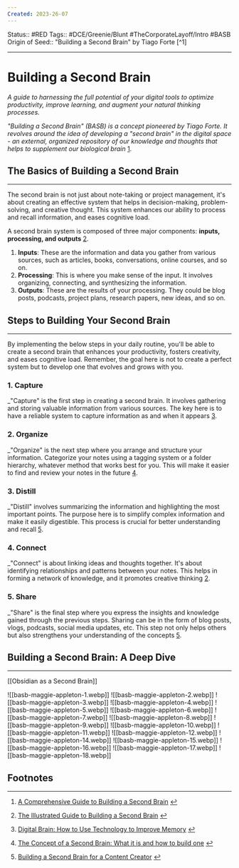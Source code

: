 ```yaml
---
Created: 2023-26-07
---
```

Status:: #RED
Tags:: #DCE/Greenie/Blunt #TheCorporateLayoff/Intro #BASB
Origin of Seed:: "Building a Second Brain" by Tiago Forte [^1]

***
# Building a Second Brain

_A guide to harnessing the full potential of your digital tools to optimize productivity, improve learning, and augment your natural thinking processes._

_"Building a Second Brain" (BASB) is a concept pioneered by Tiago Forte. It revolves around the idea of developing a "second brain" in the digital space - an external, organized repository of our knowledge and thoughts that helps to supplement our biological brain_ [1](https://chat.openai.com/c/06d06efe-b1e0-46a3-b761-6c8b483671f0#user-content-fn-1%5E).



## The Basics of Building a Second Brain
***
The second brain is not just about note-taking or project management, it's about creating an effective system that helps in decision-making, problem-solving, and creative thought. This system enhances our ability to process and recall information, and eases cognitive load.

A second brain system is composed of three major components: **inputs, processing, and outputs** [2](https://chat.openai.com/c/06d06efe-b1e0-46a3-b761-6c8b483671f0#user-content-fn-2%5E).
1. **Inputs**: These are the information and data you gather from various sources, such as articles, books, conversations, online courses, and so on.
2. **Processing**: This is where you make sense of the input. It involves organizing, connecting, and synthesizing the information.
3. **Outputs**: These are the results of your processing. They could be blog posts, podcasts, project plans, research papers, new ideas, and so on.



## Steps to Building Your Second Brain
***
By implementing the below steps in your daily routine, you'll be able to create a second brain that enhances your productivity, fosters creativity, and eases cognitive load. Remember, the goal here is not to create a perfect system but to develop one that evolves and grows with you.

### 1. Capture
_"Capture" is the first step in creating a second brain. It involves gathering and storing valuable information from various sources. The key here is to have a reliable system to capture information as and when it appears [3](https://chat.openai.com/c/06d06efe-b1e0-46a3-b761-6c8b483671f0#user-content-fn-3%5E).

### 2. Organize
_"Organize" is the next step where you arrange and structure your information. Categorize your notes using a tagging system or a folder hierarchy, whatever method that works best for you. This will make it easier to find and review your notes in the future [4](https://chat.openai.com/c/06d06efe-b1e0-46a3-b761-6c8b483671f0#user-content-fn-4%5E).

### 3. Distill
_"Distill" involves summarizing the information and highlighting the most important points. The purpose here is to simplify complex information and make it easily digestible. This process is crucial for better understanding and recall [5](https://chat.openai.com/c/06d06efe-b1e0-46a3-b761-6c8b483671f0#user-content-fn-5%5E).

### 4. Connect
_"Connect" is about linking ideas and thoughts together. It's about identifying relationships and patterns between your notes. This helps in forming a network of knowledge, and it promotes creative thinking [2](https://chat.openai.com/c/06d06efe-b1e0-46a3-b761-6c8b483671f0#user-content-fn-2%5E).

### 5. Share
_"Share" is the final step where you express the insights and knowledge gained through the previous steps. Sharing can be in the form of blog posts, vlogs, podcasts, social media updates, etc. This step not only helps others but also strengthens your understanding of the concepts [5](https://chat.openai.com/c/06d06efe-b1e0-46a3-b761-6c8b483671f0#user-content-fn-5%5E).



## Building a Second Brain: A Deep Dive
---
[[Obsidian as a Second Brain]]

![[basb-maggie-appleton-1.webp]]
![[basb-maggie-appleton-2.webp]]
![[basb-maggie-appleton-3.webp]]
![[basb-maggie-appleton-4.webp]]
![[basb-maggie-appleton-5.webp]]
![[basb-maggie-appleton-6.webp]]
![[basb-maggie-appleton-7.webp]]
![[basb-maggie-appleton-8.webp]]
![[basb-maggie-appleton-9.webp]]
![[basb-maggie-appleton-10.webp]]
![[basb-maggie-appleton-11.webp]]
![[basb-maggie-appleton-12.webp]]
![[basb-maggie-appleton-14.webp]]
![[basb-maggie-appleton-15.webp]]
![[basb-maggie-appleton-16.webp]]
![[basb-maggie-appleton-17.webp]]
![[basb-maggie-appleton-18.webp]]



## Footnotes
---
1. [A Comprehensive Guide to Building a Second Brain](https://gist.github.com/erkobridee/4204f54c1bb7c1caf62377035568cf20) [↩](https://gist.github.com/erkobridee/4204f54c1bb7c1caf62377035568cf20)
    
2. [The Illustrated Guide to Building a Second Brain](https://maggieappleton.com/basb) [↩](https://maggieappleton.com/basb)
    
3. [Digital Brain: How to Use Technology to Improve Memory](https://www.lifehack.org/927411/digital-brain-second-brain) [↩](https://www.lifehack.org/927411/digital-brain-second-brain)
    
4. [The Concept of a Second Brain: What it is and how to build one](https://lordnote.com/what-is-second-brain/) [↩](https://lordnote.com/what-is-second-brain/)
    
5. [Building a Second Brain for a Content Creator](https://mattgiaro.com/build-second-brain-content-creator/) [↩](https://mattgiaro.com/build-second-brain-content-creator/)
